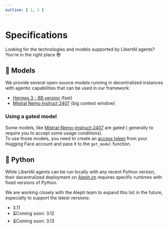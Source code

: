 ```yaml
---
outline: [ 2, 3 ]
---
```


# Specifications

Looking for the technologies and models supported by LibertAI agents?\
You're in the right place 😎

## 🧠 Models

We provide several open-source models running in decentralized instances with agentic capabilities that can be used in
our framework:

- [Hermes 3 - 8B version](https://huggingface.co/NousResearch/Hermes-3-Llama-3.1-8B) (fast)
- [Mistral Nemo Instruct 2407](https://huggingface.co/mistralai/Mistral-Nemo-Instruct-2407) (big context window)

### Using a gated model

Some models, like [Mistral-Nemo-Instruct-2407](https://huggingface.co/mistralai/Mistral-Nemo-Instruct-2407) are gated (
generally to require you to accept some usage conditions).\
To use those models, you need to create an [access token](https://huggingface.co/settings/tokens) from your Hugging Face
account and pass it to the `get_model` function.

## 🐍 Python

While LibertAI agents can be run locally with any recent Python version, their decentralized deployment
on [Aleph.im](https://aleph.im) requires specific runtimes with fixed versions of Python.

We are working closely with the Aleph team to expand this list in the future, especially to support the latest versions:

- 3.11
- ⏳Coming soon: 3.12
- ⏳Coming soon: 3.13
